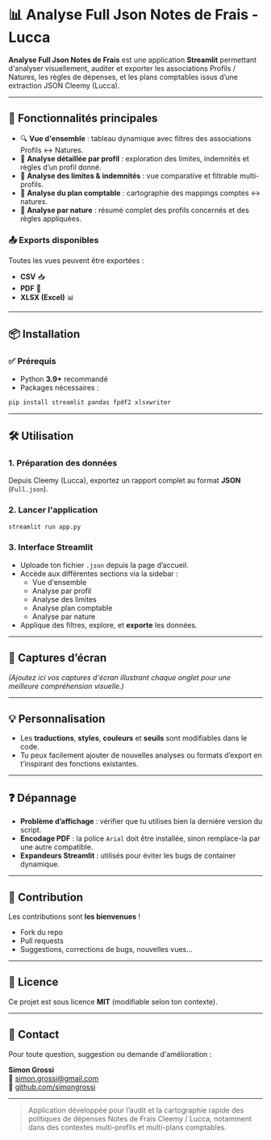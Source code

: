 # 📊 Analyse Full Json Notes de Frais - Lucca

**Analyse Full Json Notes de Frais** est une application **Streamlit** permettant d'analyser visuellement, auditer et exporter les associations Profils / Natures, les règles de dépenses, et les plans comptables issus d’une extraction JSON Cleemy (Lucca).

---

## 🚀 Fonctionnalités principales

- 🔍 **Vue d'ensemble** : tableau dynamique avec filtres des associations Profils ↔ Natures.
- 👤 **Analyse détaillée par profil** : exploration des limites, indemnités et règles d’un profil donné.
- 🧮 **Analyse des limites & indemnités** : vue comparative et filtrable multi-profils.
- 🧾 **Analyse du plan comptable** : cartographie des mappings comptes ↔ natures.
- 🧬 **Analyse par nature** : résumé complet des profils concernés et des règles appliquées.

### 📤 Exports disponibles

Toutes les vues peuvent être exportées :

- **CSV** 📥
- **PDF** 📄
- **XLSX (Excel)** 📊

---

## 📦 Installation

### ✅ Prérequis

- Python **3.9+** recommandé
- Packages nécessaires :

```bash
pip install streamlit pandas fpdf2 xlsxwriter
```

---

## 🛠️ Utilisation

### 1. Préparation des données

Depuis Cleemy (Lucca), exportez un rapport complet au format **JSON** (`Full.json`).

### 2. Lancer l'application

```bash
streamlit run app.py
```

### 3. Interface Streamlit

- Uploade ton fichier `.json` depuis la page d’accueil.
- Accède aux différentes sections via la sidebar :
  - Vue d'ensemble
  - Analyse par profil
  - Analyse des limites
  - Analyse plan comptable
  - Analyse par nature
- Applique des filtres, explore, et **exporte** les données.

---

## 🎨 Captures d’écran

*(Ajoutez ici vos captures d'écran illustrant chaque onglet pour une meilleure compréhension visuelle.)*

---

## 💡 Personnalisation

- Les **traductions**, **styles**, **couleurs** et **seuils** sont modifiables dans le code.
- Tu peux facilement ajouter de nouvelles analyses ou formats d’export en t’inspirant des fonctions existantes.

---

## ❓ Dépannage

- **Problème d’affichage** : vérifier que tu utilises bien la dernière version du script.
- **Encodage PDF** : la police `Arial` doit être installée, sinon remplace-la par une autre compatible.
- **Expandeurs Streamlit** : utilisés pour éviter les bugs de container dynamique.

---

## 🤝 Contribution

Les contributions sont **les bienvenues** !

- Fork du repo
- Pull requests
- Suggestions, corrections de bugs, nouvelles vues…

---

## 📝 Licence

Ce projet est sous licence **MIT** (modifiable selon ton contexte).

---

## 📧 Contact

Pour toute question, suggestion ou demande d'amélioration :

**Simon Grossi**  
📧 [simon.grossi@gmail.com](mailto:simon.grossi@gmail.com)  
🔗 [github.com/simongrossi](https://github.com/simongrossi)

---

> Application développée pour l’audit et la cartographie rapide des politiques de dépenses Notes de Frais Cleemy / Lucca, notamment dans des contextes multi-profils et multi-plans comptables.
